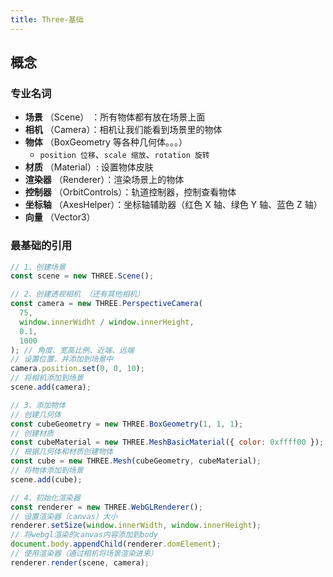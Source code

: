 ```yaml
---
title: Three-基础
---
```


## 概念

### 专业名词

- **场景** （Scene） ：所有物体都有放在场景上面
- **相机** （Camera）：相机让我们能看到场景里的物体
- **物体** （BoxGeometry 等各种几何体。。。）
  - `position 位移`、`scale 缩放`、`rotation 旋转`
- **材质** （Material）: 设置物体皮肤
- **渲染器** （Renderer）：渲染场景上的物体
- **控制器** （OrbitControls）：轨道控制器，控制查看物体
- **坐标轴** （AxesHelper）：坐标轴辅助器（红色 X 轴、绿色 Y 轴、蓝色 Z 轴）
- **向量** （Vector3）

### 最基础的引用

```javascript
// 1、创建场景
const scene = new THREE.Scene();

// 2、创建透视相机 （还有其他相机）
const camera = new THREE.PerspectiveCamera(
  75,
  window.innerWidht / window.innerHeight,
  0.1,
  1000
); // 角度、宽高比例、近端、远端
// 设置位置，并添加到场景中
camera.position.set(0, 0, 10);
// 将相机添加到场景
scene.add(camera);

// 3、添加物体
// 创建几何体
const cubeGeometry = new THREE.BoxGeometry(1, 1, 1);
// 创建材质
const cubeMaterial = new THREE.MeshBasicMaterial({ color: 0xffff00 });
// 根据几何体和材质创建物体
const cube = new THREE.Mesh(cubeGeometry, cubeMaterial);
// 将物体添加到场景
scene.add(cube);

// 4、初始化渲染器
const renderer = new THREE.WebGLRenderer();
// 设置渲染器（canvas）大小
renderer.setSize(window.innerWidth, window.innerHeight);
// 将webgl渲染的canvas内容添加到body
document.body.appendChild(renderer.domElement);
// 使用渲染器（通过相机将场景渲染进来）
renderer.render(scene, camera);
```
